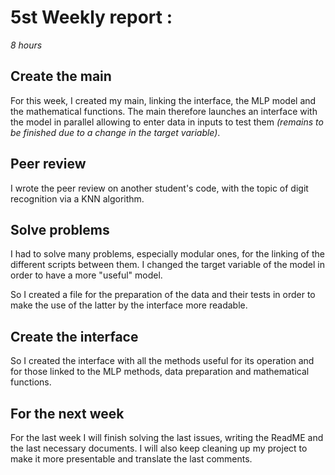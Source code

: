 # 5st Weekly report :
*8 hours*

## Create the main
For this week, I created my main, linking the interface, the MLP model and the mathematical functions. The main therefore launches an interface with the model in parallel allowing to enter data in inputs to test them *(remains to be finished due to a change in the target variable)*.

## Peer review
I wrote the peer review on another student's code, with the topic of digit recognition via a KNN algorithm.

## Solve problems
I had to solve many problems, especially modular ones, for the linking of the different scripts between them.
I changed the target variable of the model in order to have a more "useful" model.

So I created a file for the preparation of the data and their tests in order to make the use of the latter by the interface more readable.

## Create the interface
So I created the interface with all the methods useful for its operation and for those linked to the MLP methods, data preparation and mathematical functions.

## For the next week 
For the last week I will finish solving the last issues, writing the ReadME and the last necessary documents.
I will also keep cleaning up my project to make it more presentable and translate the last comments.